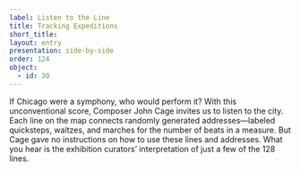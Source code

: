 ```yaml
---
label: Listen to the Line 
title: Tracking Expeditions
short_title: 
layout: entry
presentation: side-by-side
order: 124
object:
  - id: 30
---
```

If Chicago were a symphony, who would perform it? With this unconventional score, Composer John Cage invites us to listen to the city. Each line on the map connects randomly generated addresses—labeled quicksteps, waltzes, and marches for the number of beats in a measure. But Cage gave no instructions on how to use these lines and addresses. What you hear is the exhibition curators’ interpretation of just a few of the 128 lines.